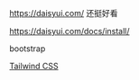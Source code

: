 

https://daisyui.com/ 还挺好看


https://daisyui.com/docs/install/


bootstrap

[Tailwind CSS](https://tailwindcss.com/)